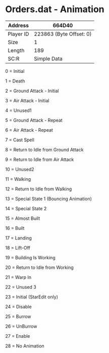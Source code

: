 
#  Orders.dat - Animation
Address   | 664D40
----------|-------------
Player ID | 223863 (Byte Offset: 0)
Size 	  | 1
Length 	  | 189
SC:R      | Simple Data

0 = Initial
1 = Death
2 = Ground Attack - Initial
3 = Air Attack - Initial
4 = Unused1
5 = Ground Attack - Repeat
6 = Air Attack - Repeat
7 = Cast Spell
8 = Return to Idle from Ground Attack
9 = Return to Idle from Air Attack
10 = Unused2
11 = Walking
12 = Return to Idle from Walking
13 = Special State 1 (Bouncing Animation)
14 = Special State 2
15 = Almost Built
16 = Built
17 = Landing
18 = Lift-Off
19 = Building Is Working
20 = Return to Idle from Working
21 = Warp In
22 = Unused 3
23 = Initial (StarEdit only)
24 = Disable
25 = Burrow
26 = UnBurrow
27 = Enable
28 = No Animation
